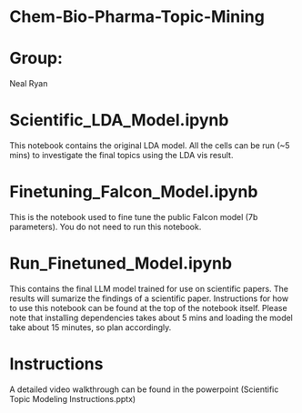 # Chem-Bio-Pharma-Topic-Mining

# Group:
Neal Ryan

# Scientific_LDA_Model.ipynb 
This notebook contains the original LDA model. All the cells can be run (~5 mins) to investigate the final topics using the LDA vis result.

# Finetuning_Falcon_Model.ipynb 
This is the notebook used to fine tune the public Falcon model (7b parameters). You do not need to run this notebook.

# Run_Finetuned_Model.ipynb 
This contains the final LLM model trained for use on scientific papers. The results will sumarize the findings of a scientific paper. Instructions for how to use this notebook can be found at the top of the notebook itself. Please note that installing dependencies takes about 5 mins and loading the model take about 15 minutes, so plan accordingly.

# Instructions
A detailed video walkthrough can be found in the powerpoint (Scientific Topic Modeling Instructions.pptx)
